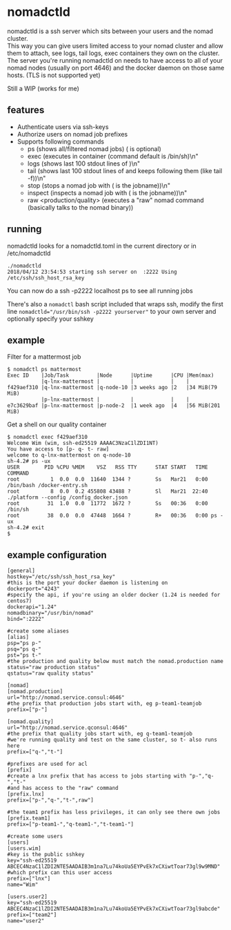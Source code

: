 # nomadctld

nomadctld is a ssh server which sits between your users and the nomad cluster.  
This way you can give users limited access to your nomad cluster and allow them to attach, see logs, tail logs, exec containers they own on the cluster.
The server you're running nomadctld on needs to have access to all of your nomad nodes (usually on port 4646) and the docker daemon on those same hosts.
(TLS is not supported yet)

Still a WIP (works for me)

## features
* Authenticate users via ssh-keys
* Authorize users on nomad job prefixes
* Supports following commands
  * ps <filter> (shows all/filtered nomad jobs) (<filter> is optional)
  * exec <execID> <command> (executes <command> in container <execID> (command default is /bin/sh)\\n"
  * logs <execID> (shows last 100 stdout lines of <execID>)\\n"
  * tail <execID> (shows last 100 stdout lines of <execID> and keeps following them (like tail -f))\\n"
  * stop <jobID> (stops a nomad job with <jobID> (<jobID> is the jobname))\\n"
  * inspect <jobID> (inspects a nomad job with <jobID> (<jobID> is the jobname))\\n"
  * raw <production/quality> <nomad command> (executes a "raw" nomad command (basically talks to the nomad binary))

## running
nomadctld looks for a nomadctld.toml in the current directory or in /etc/nomadctld

```
./nomadctld
2018/04/12 23:54:53 starting ssh server on  :2222 Using  /etc/ssh/ssh_host_rsa_key
```

You can now do a ssh -p2222 localhost ps to see all running jobs

There's also a `nomadctl` bash script included that wraps ssh, modify the first line `nomadctld="/usr/bin/ssh -p2222 yourserver"` to your own server and optionally specify your sshkey

## example
Filter for a mattermost job

```
$ nomadctl ps mattermost
Exec ID    |Job/Task         |Node      |Uptime      |CPU |Mem(max)
           |q-lnx-mattermost |          |            |    |
f429aef310 |q-lnx-mattermost |q-node-10 |3 weeks ago |2   |34 MiB(79 MiB)
           |p-lnx-mattermost |          |            |    |
e7c3629baf |p-lnx-mattermost |p-node-2  |1 week ago  |4   |56 MiB(201 MiB)
```

Get a shell on our quality container
```
$ nomadctl exec f429aef310
Welcome Wim (wim, ssh-ed25519 AAAAC3NzaC1lZDI1NT)
You have access to [p- q- t- raw]
welcome to q-lnx-mattermost on q-node-10
sh-4.2# ps -ux
USER        PID %CPU %MEM    VSZ   RSS TTY      STAT START   TIME COMMAND
root          1  0.0  0.0  11640  1344 ?        Ss   Mar21   0:00 /bin/bash /docker-entry.sh
root          8  0.0  0.2 455808 43488 ?        Sl   Mar21  22:40 ./platform --config /config_docker.json
root         31  1.0  0.0  11772  1672 ?        Ss   00:36   0:00 /bin/sh
root         38  0.0  0.0  47448  1664 ?        R+   00:36   0:00 ps -ux
sh-4.2# exit
$
```

## example configuration
```
[general]
hostkey="/etc/ssh/ssh_host_rsa_key"
#this is the port your docker daemon is listening on
dockerport="4243"
#specify the api, if you're using an older docker (1.24 is needed for centos7)
dockerapi="1.24"
nomadbinary="/usr/bin/nomad"
bind=":2222"

#create some aliases
[alias]
psp="ps p-"
psq="ps q-"
pst="ps t-"
#the production and quality below must match the nomad.production name
status="raw production status"
qstatus="raw quality status"

[nomad]
[nomad.production]
url="http://nomad.service.consul:4646"
#the prefix that production jobs start with, eg p-team1-teamjob
prefix=["p-"]

[nomad.quality]
url="http://nomad.service.qconsul:4646"
#the prefix that quality jobs start with, eg q-team1-teamjob
#we're running quality and test on the same cluster, so t- also runs here
prefix=["q-","t-"]

#prefixes are used for acl
[prefix]
#create a lnx prefix that has access to jobs starting with "p-","q-","t-" 
#and has access to the "raw" command
[prefix.lnx]
prefix=["p-","q-","t-",raw"]

#the team1 prefix has less privileges, it can only see there own jobs
[prefix.team1]
prefix=["p-team1-","q-team1-","t-team1-"]

#create some users
[users]
[users.wim]
#key is the public sshkey
key="ssh-ed25519 ABCEC4NzaC1lZDI2NTE5AADAIB3m1na7Lu74koUa5EYPvEk7xCXiwtToar73gl9w9MND"
#which prefix can this user access
prefix=["lnx"]
name="Wim"

[users.user2]
key="ssh-ed25519 ABCEC4NzaC1lZDI2NTE5AADAIB3m1na7Lu74koUa5EYPvEk7xCXiwtToar73gl9abcde"
prefix=["team2"]
name="user2"
```
